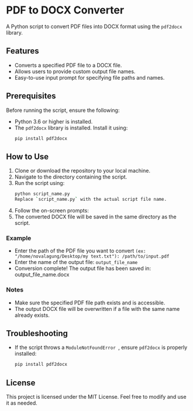# PDF to DOCX Converter

A Python script to convert PDF files into DOCX format using the `pdf2docx` library.

## Features
- Converts a specified PDF file to a DOCX file.
- Allows users to provide custom output file names.
- Easy-to-use input prompt for specifying file paths and names.

## Prerequisites
Before running the script, ensure the following:
- Python 3.6 or higher is installed.
- The `pdf2docx` library is installed. Install it using:
  ```bash
  pip install pdf2docx
  
## How to Use
1. Clone or download the repository to your local machine.
2. Navigate to the directory containing the script.
3. Run the script using:
   ```bash
   python script_name.py
   Replace `script_name.py` with the actual script file name.

4. Follow the on-screen prompts:
5. The converted DOCX file will be saved in the same directory as the script.

### Example
  - Enter the path of the PDF file you want to convert `(ex: "/home/novalagung/Desktop/my text.txt"): /path/to/input.pdf`
  - Enter the name of the output file: `output_file_name`
  - Conversion complete! The output file has been saved in: output_file_name.docx

### Notes
- Make sure the specified PDF file path exists and is accessible.
- The output DOCX file will be overwritten if a file with the same name already exists.

## Troubleshooting
- If the script throws a `ModuleNotFoundError `, ensure `pdf2docx` is properly installed:
  ```bash
  pip install pdf2docx

## License
This project is licensed under the MIT License. Feel free to modify and use it as needed.

